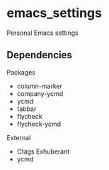 emacs_settings
==============

Personal Emacs settings

Dependencies
------------

Packages

* column-marker
* company-ycmd
* ycmd
* tabbar
* flycheck
* flycheck-ycmd

External

* Ctags Exhuberant
* ycmd